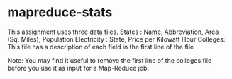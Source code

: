 # mapreduce-stats

This assignment uses three data files.
States :  Name, Abbreviation, Area (Sq. Miles), Population
Electricity : State, Price per Kilowatt Hour
Colleges: This file has a description of each field in the first line of the file

Note: You may find it useful to remove the first line of the colleges file before you use it as input
for a Map-Reduce job.
